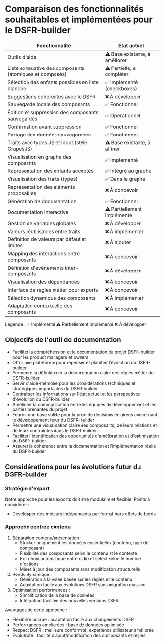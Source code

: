 # Comparaison des fonctionnalités souhaitables et implémentées pour le DSFR-builder

| Fonctionnalité | État actuel |
|----------------|-------------|
| Outils d'aide | ⚠️ Base existante, à améliorer |
| Liste exhaustive des composants (atomiques et composés) | ⚠️ Partielle, à compléter |
| Sélection des enfants possibles en liste blanche | ✅ Implémenté (checkboxes) |
| Suggestions cohérentes avec le DSFR | ❌ À développer |
| Sauvegarde locale des composants | ✅ Fonctionnel |
| Édition et suppression des composants sauvegardés | ✅ Opérationnel |
| Confirmation avant suppression | ✅ Fonctionnel |
| Partage des données sauvegardées | ✅ Fonctionnel |
| Traits avec types JS et input (style GrapesJS) | ⚠️ Base existante, à affiner |
| Visualisation en graphe des composants | ✅ Implémenté |
| Représentation des enfants acceptés | ✅ Intégré au graphe |
| Visualisation des traits (types) | ✅ Dans le graphe |
| Représentation des éléments proposables | ❌ À concevoir |
| Génération de documentation | ✅ Fonctionnel |
| Documentation interactive | ⚠️ Partiellement implémenté |
| Gestion de variables globales | ❌ À développer |
| Valeurs réutilisables entre traits | ❌ À implémenter |
| Définition de valeurs par défaut et limites | ❌ À ajouter |
| Mapping des interactions entre composants | ❌ À concevoir |
| Définition d'événements inter-composants | ❌ À développer |
| Visualisation des dépendances | ❌ À concevoir |
| Interface de règles métier pour exports | ❌ À concevoir |
| Sélection dynamique des composants | ❌ À implémenter |
| Adaptation contextuelle des composants | ❌ À concevoir |

Légende :
✅ Implémenté
⚠️ Partiellement implémenté
❌ À développer

## Objectifs de l'outil de documentation

- Faciliter la compréhension et la documentation du projet DSFR-builder pour les product managers et owners
- Offrir une plateforme pour repenser et planifier l'évolution du DSFR-builder
- Permettre la définition et la documentation claire des règles métier du DSFR-builder
- Servir d'aide-mémoire pour les considérations techniques et stratégiques importantes du DSFR-builder
- Centraliser les informations sur l'état actuel et les perspectives d'évolution du DSFR-builder
- Améliorer la communication entre les équipes de développement et les parties prenantes du projet
- Fournir une base solide pour la prise de décisions éclairées concernant le développement futur du DSFR-builder
- Permettre une visualisation claire des composants, de leurs relations et de leurs contraintes dans le DSFR-builder
- Faciliter l'identification des opportunités d'amélioration et d'optimisation du DSFR-builder
- Assurer la cohérence entre la documentation et l'implémentation réelle du DSFR-builder

## Considérations pour les évolutions futur du DSFR-builder

### Stratégie d'export
Notre approche pour les exports doit être modulaire et flexible. Points à considérer :
- Développer des moteurs indépendants par format hors effets de bords

### Approche centrée contenu
1. Séparation contenu/présentation :
   - Stocker uniquement les données essentielles (contenu, type de composant)
   - Flexibilité des composants selon le contenu et le contexte
   - Ex : choix automatique entre radio et select selon le nombre d'options
   - Mises à jour des composants sans modification structurelle
2. Rendu dynamique :
   - Génération à la volée basée sur les règles et le contenu
   - Adaptation facile aux évolutions DSFR sans migration massive
3. Optimisation performances :
   - Simplification de la base de données
   - Intégration facilitée des nouvelles versions DSFR

Avantages de cette approche :
- Flexibilité accrue : adaptation facile aux changements DSFR
- Performances améliorées : base de données optimisée
- Respect DSFR : meilleure conformité, expérience utilisateur améliorée
- Évolutivité : facilité d'ajout/modification des composants et règles
